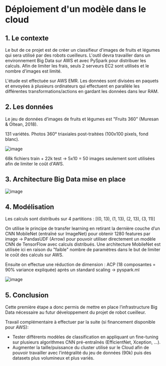 # Déploiement d'un modèle dans le cloud


## 1. Le contexte

Le but de ce projet est de créer un classifieur d'images de fruits et légumes qui sera utilisé par des robots cueilleurs. L'outil devra travailler dans un environnement Big Data sur AWS et avec PySpark pour distribuer les calculs. Afin de limiter les frais, seuls 2 serveurs EC2 sont utilisés et le nombre d'images est limité.

L'étude est effectuée sur AWS EMR. Les données sont divisées en paquets et envoyées à plusieurs ordinateurs qui effectuent en parallèle les différentes transformations/actions en gardant les données dans leur RAM.


## 2. Les données

Le jeu de données d’images de fruits et légumes est "Fruits 360" (Muresan & Oltean, 2018).

131 variétés. Photos 360° triaxiales post-traitées (100x100 pixels, fond blanc).

![image](https://user-images.githubusercontent.com/108366684/195697402-acb41ddd-9425-4378-a1fe-9550d4481dde.png)

68k fichiers train + 22k test → 5x10 = 50 images seulement sont utilisées afin de limiter le coût d'AWS.


## 3. Architecture Big Data mise en place

![image](https://user-images.githubusercontent.com/108366684/195698097-e7e7b15b-896c-4e6d-80da-a12785040081.png)


## 4. Modélisation

Les calculs sont distribués sur 4 partitions : [(0, 13), (1, 13), (2, 13), (3, 11)]

On utilise le principe de transfer learning en retirant la dernière couche d’un CNN MobileNet (entraîné sur ImageNet) pour obtenir 1280 features par image → PandasUDF (Arrow) pour pouvoir utiliser directement un modèle CNN de TensorFlow avec calculs distribués.
Une architecture MobileNet est utilisée ici en raison du "faible" nombre de paramètres dans le but de limiter le coût des calculs sur AWS.

Ensuite on effectue une réduction de dimension : ACP (18 composantes = 90% variance expliquée) après un standard scaling → pyspark.ml

![image](https://user-images.githubusercontent.com/108366684/195698981-176b1493-eb95-4553-a3ea-f1b40a7b881c.png)


## 5. Conclusion

Cette première étape a donc permis de mettre en place l’infrastructure Big Data nécessaire au futur développement du projet de robot cueilleur.

Travail complémentaire à effectuer par la suite (si financement disponible pour AWS):
- Tester différents modèles de classification en appliquant un fine-tuning sur plusieurs algorithmes CNN pré-entraînés (EfficientNet, Xception, ...).
- Augmenter la taille/puissance du cluster utilisé sur le Cloud afin de pouvoir travailler avec l’intégralité du jeu de données (90k) puis des datasets plus volumineux et plus variés.

